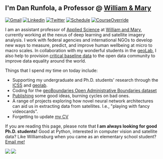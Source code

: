 ## I'm Dan Runfola, a Professor @ [William & Mary](https://icss.wm.edu)

[![Gmail](https://img.shields.io/badge/-danr@wm.edu-c14438?style=for-the-badge&logo=Gmail&logoColor=white)](mailto:danr@wm.edu "Connect via Email")
[![Linkedin](https://img.shields.io/badge/-Dan%20Runfola-0072b1?style=for-the-badge&logo=Linkedin&logoColor=white)](https://www.linkedin.com/in/geogdan/ "Connect on LinkedIn")
[![Twitter](https://img.shields.io/badge/-@geogdan-00acee?style=for-the-badge&logo=Twitter&logoColor=white)](https://twitter.com/intent/follow?screen_name=geogdan "Follow on Twitter")
[![Schedule](https://img.shields.io/badge/-Schedule%20a%20Meeting-orange?style=for-the-badge&logo=google-calendar&logoColor=white)](https://calendly.com/danrunfola)
[![CourseOverride](https://img.shields.io/badge/-Request%20Course%20Override-green?style=for-the-badge)](https://wmsas.qualtrics.com/jfe/form/SV_0wCSzsNiIgbopQ9)

I am an assistant professor of [Applied Science](https://as.wm.edu) at [William and Mary](https://www.wm.edu), currently working at the nexus of deep learning and satellite imagery analysis. I work with federal agencies and international NGOs to develop new ways to measure, predict, and improve human wellbeing at micro to macro scales. In collaboration with my wonderful students in the [geoLab](https://geolab.wm.edu), I also help to provision [critical baseline data](https://www.geoboundaries.org) to the open data community to improve data equality around the world.

Things that I spend my time on today include:
- Supporting my undergraduate and Ph.D. students' research through the [ICSS](https://icss.wm.edu) and [geolab](https://geolab.wm.edu).
- Coding for the [geoBoundaries Open Administrative Boundaries dataset](https://www.geoboundaries.org)  
- [Publishing](https://scholar.google.com/citations?user=lqrZ5MoAAAAJ&hl=en) some good ideas, burning cycles on bad ones.
- A range of projects exploring how novel neural network architectures can aid us in extracting data from satellites.  I.e., "playing with fancy videocards".
- Forgetting to update [my CV](https://docs.google.com/document/d/1rdIEx_osvmdzQhukGPZ2FkaA_gLcRnrIfeY6fbkLJ7g/edit?usp=sharing)

If you are reading this page, please note that **I am always looking for good Ph.D. students!**  Good at Python, interested in computer vision and satellite data?  Like Williamsburg when you came as an elementary school student?  [Email me!](mailto:danr@wm.edu)

<a href="">
 <img align="left" src="https://github-readme-stats.vercel.app/api/top-langs/?username=DanRunfola&layout=compact">
 </a>
<a href="">
<img align="left" src="https://github-readme-stats.vercel.app/api?username=DanRunfola&show_icons=true&bg_color=FFFFFF&layout=compact&count_private=true&hide_rank=true&hide_title=true&hide_border=true&hide=stars">
</a>
